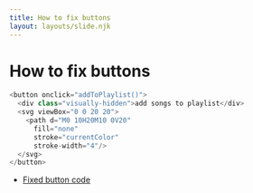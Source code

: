 ```yaml
---
title: How to fix buttons
layout: layouts/slide.njk
---
```


# How to fix buttons

```js
<button onclick="addToPlaylist()">
  <div class="visually-hidden">add songs to playlist</div>
  <svg viewBox="0 0 20 20">
    <path d="M0 10H20M10 0V20"
      fill="none"
      stroke="currentColor"
      stroke-width="4"/>
  </svg>
</button>
```

- [Fixed button code](https://codepen.io/learosema/pen/qBYeYBW/6d91a0815e4287cb6297a8d0749f5d36?editors=1111)
